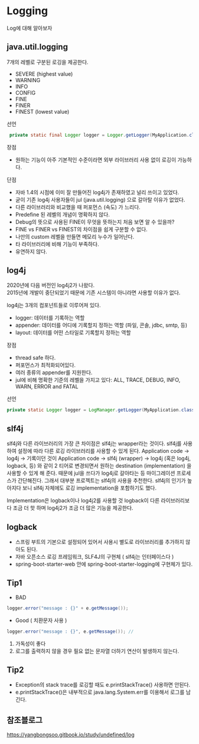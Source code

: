 # Logging
Log에 대해 알아보자

## java.util.logging

7개의 레벨로 구분된 로깅을 제공한다.    
- SEVERE (highest value)   
- WARNING   
- INFO   
- CONFIG   
- FINE   
- FINER   
- FINEST (lowest value)   

선언
````java
 private static final Logger logger = Logger.getLogger(MyApplication.class.getName());
````

장점   
- 원하는 기능이 아주 기본적인 수준이라면 외부 라이브러리 사용 없이 로깅이 가능하다. 

단점
- 자바 1.4의 시점에 이미 잘 만들어진 log4j가 존재하였고 널리 쓰이고 있었다. 
- 굳이 기존 log4j 사용자들이 jul (java.util.logging) 으로 갈아탈 이유가 없었다.   
- 다른 라이브러리와 비교했을 때 퍼포먼스 (속도) 가 느리다.   
- Predefine 된 레벨의 개념이 명확하지 않다.    
- Debug의 뜻으로 사용된 FINE이 무엇을 뜻하는지 처음 보면 알 수 있을까?   
- FINE vs FINER vs FINEST의 차이점을 쉽게 구분할 수 없다.   
- 나만의 custom 레벨을 만들면 메모리 누수가 일어난다.   
- 타 라이브러리에 비해 기능이 부족하다.   
- 유연하지 않다.   

## log4j

2020년에 다음 버전인 log4j2가 나왔다.   
2015년에 개발이 중단되었기 때문에 기존 시스템이 아니라면 사용할 이유가 없다.

log4j는 3개의 컴포넌트들로 이루어져 있다.
- logger: 데이터를 기록하는 역할
- appender: 데이터를 어디에 기록할지 정하는 역할 (파일, 콘솔, jdbc, smtp, 등)
- layout: 데이터를 어떤 스타일로 기록할지 정하는 역할

장점
- thread safe 하다.
- 퍼포먼스가 최적화되어있다.
- 여러 종류의 appender를 지원한다.
- jul에 비해 명확한 기준의 레벨을 가지고 있다: ALL, TRACE, DEBUG, INFO, WARN, ERROR and FATAL

선언
````java
private static Logger logger = LogManager.getLogger(MyApplication.class);
````


## slf4j
slf4j와 다른 라이브러리의 가장 큰 차이점은 slf4j는 wrapper라는 것이다. slf4j를 사용하여 설정에 따라 다른 로깅 라이브러리를 사용할 수 있게 된다.
Application code -> log4j -> 기록이던 것이 Application code -> slf4j (wrapper) -> log4j (혹은 log4j, logback, 등) 와 같이 2 티어로 변경되면서 원하는 destination (implementation) 을 사용할 수 있게 해 준다. 때문에 jul을 쓰다가 log4j로 갈아타는 등 마이그레이션 프로세스가 간단해진다. 
그래서 대부분 프로젝트는 slf4j의 사용을 추천한다. 
slf4j의 인기가 높아지다 보니 slf4j 자체에도 로깅 implementation을 포함하기도 했다. 

Implementation은 logback이나 log4j2를 사용할 것
logback이 다른 라이브러리보다 조금 더 핫 하며 log4j2가 조금 더 많은 기능을 제공한다.


## logback
- 스프링 부트의 기본으로 설정되어 있어서 사용시 별도로 라이브러리를 추가하지 않아도 된다.
- 자바 오픈소스 로깅 프레임워크,  SLF4J의 구현체 ( slf4j는 인터페이스다 )
- spring-boot-starter-web 안에 spring-boot-starter-logging에 구현체가 있다.

## Tip1
- BAD
````java
logger.error("message : {}" + e.getMessage());
````
- Good ( 치환문자 사용 )
````java
logger.error("message : {}", e.getMessage()); // 
````
1. 가독성이 좋다
2. 로그를 출력하지 않을 경우 필요 없는 문자열 더하기 연산이 발생하지 않는다.

## Tip2
- Exception의 stack trace를 로깅할 때도 e.printStackTrace() 사용하면 안된다.
- e.printStackTrace()은 내부적으로 java.lang.System.err를 이용해서 로그를 남긴다.

## 참조블로그 ##
https://yangbongsoo.gitbook.io/study/undefined/log

